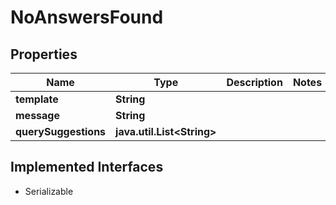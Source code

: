 

# NoAnswersFound


## Properties

Name | Type | Description | Notes
------------ | ------------- | ------------- | -------------
**template** | **String** |  | 
**message** | **String** |  | 
**querySuggestions** | **java.util.List&lt;String&gt;** |  | 


## Implemented Interfaces

* Serializable


